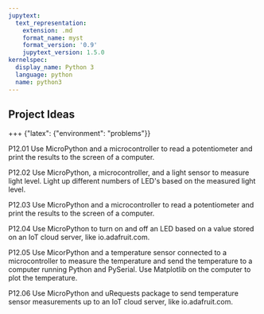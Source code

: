 ```yaml
---
jupytext:
  text_representation:
    extension: .md
    format_name: myst
    format_version: '0.9'
    jupytext_version: 1.5.0
kernelspec:
  display_name: Python 3
  language: python
  name: python3
---
```


## Project Ideas

+++ {"latex": {"environment": "problems"}}

P12.01 Use MicroPython and a microcontroller to read a potentiometer and print the results to the screen of a computer.

P12.02 Use MicroPython, a microcontroller, and a light sensor to measure light level. Light up different numbers of LED's based on the measured light level.

P12.03 Use MicroPython and a microcontroller to read a potentiometer and print the results to the screen of a computer.

P12.04 Use MicroPython to turn on and off an LED based on a value stored on an IoT cloud server, like io.adafruit.com.

P12.05 Use MicorPython and a temperature sensor connected to a microcontroller to measure the temperature and send the temperature to a computer running Python and PySerial. Use Matplotlib on the computer to plot the temperature.

P12.06 Use MicroPython and uRequests package to send temperature sensor measurements up to an IoT cloud server, like io.adafruit.com.

```{code-cell} ipython3

```
